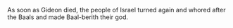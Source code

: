 As soon as Gideon died, the people of Israel turned again and whored after the Baals and made Baal-berith their god.
